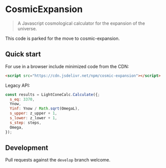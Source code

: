 # CosmicExpansion

> A Javascript cosmological calculator for the expansion of the universe.

This code is parked for the move to cosmic-expansion.

## Quick start

For use in a browser include minimized code from the CDN:

```html
<script src="https://cdn.jsdelivr.net/npm/cosmic-expansion"></script>
```

Legacy API:

```js
const results = LightConeCalc.Calculate({;
  s_eq: 3370,
  Ynow,
  Yinf: Ynow / Math.sqrt(OmegaL),
  s_upper: z_upper + 1,
  s_lower: z_lower + 1,
  s_step: steps,
  Omega,
});
```

## Development

Pull requests against the `develop` branch welcome.
